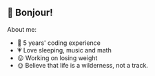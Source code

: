 ## 🍺 Bonjour!

About me:

- 🔧 5 years' coding experience
- 💗 Love sleeping, music and math
- 😛 Working on losing weight 
- 🌞 Believe that life is a wilderness, not a track. 

